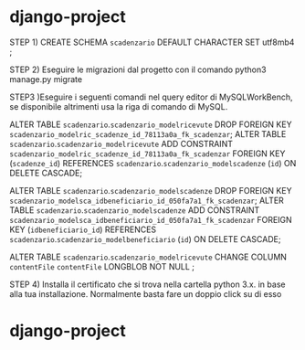 # django-project
STEP 1) CREATE SCHEMA `scadenzario` DEFAULT CHARACTER SET utf8mb4 ;

STEP 2) Eseguire le migrazioni dal progetto con il comando python3 manage.py migrate

STEP3 )Eseguire i seguenti comandi nel query editor di MySQLWorkBench, se disponibile altrimenti 
usa la riga di comando di MySQL.


ALTER TABLE `scadenzario`.`scadenzario_modelricevute` 
DROP FOREIGN KEY `scadenzario_modelric_scadenze_id_78113a0a_fk_scadenzar`;
ALTER TABLE `scadenzario`.`scadenzario_modelricevute` 
ADD CONSTRAINT `scadenzario_modelric_scadenze_id_78113a0a_fk_scadenzar`
  FOREIGN KEY (`scadenze_id`)
  REFERENCES `scadenzario`.`scadenzario_modelscadenze` (`id`)
  ON DELETE CASCADE;



ALTER TABLE `scadenzario`.`scadenzario_modelscadenze` 
DROP FOREIGN KEY `scadenzario_modelsca_idbeneficiario_id_050fa7a1_fk_scadenzar`;
ALTER TABLE `scadenzario`.`scadenzario_modelscadenze` 
ADD CONSTRAINT `scadenzario_modelsca_idbeneficiario_id_050fa7a1_fk_scadenzar`
  FOREIGN KEY (`idbeneficiario_id`)
  REFERENCES `scadenzario`.`scadenzario_modelbeneficiario` (`id`)
  ON DELETE CASCADE;


ALTER TABLE `scadenzario`.`scadenzario_modelricevute` 
CHANGE COLUMN `contentFile` `contentFile` LONGBLOB NOT NULL ;

STEP 4) Installa il certificato che si trova nella cartella python 3.x. in base
alla tua installazione. Normalmente basta fare un doppio click su di esso
# django-project
